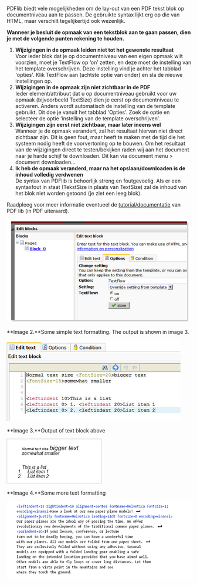 PDFlib biedt vele mogelijkheden om de lay-out van een PDF tekst blok op
documentniveau aan te passen. De gebruikte syntax lijkt erg op die van
HTML, maar verschilt tegelijkertijd ook wezenlijk.

**Wanneer je besluit de opmaak van een tekstblok aan te gaan passen,
dien je met de volgende punten rekening te houden.**

1.  **Wijzigingen in de opmaak leiden niet tot het gewenste resultaat**\
     Voor ieder blok dat je op documentniveau van een eigen opmaak wilt
    voorzien, moet je TextFlow op ‘on’ zetten, en deze moet de
    instelling van het template overschrijven. Deze instelling vind je
    achter het tabblad 'opties'. Klik TextFlow aan (achtste optie van
    onder) en sla de nieuwe instellingen op.
2.  **Wijzigingen in de opmaak zijn niet zichtbaar in de PDF**\
     Ieder element/attribuut dat u op documentniveau gebruikt voor uw
    opmaak (bijvoorbeeld TextSize) dien je eerst op documentniveau te
    activeren. Anders wordt automatisch de instelling van de template
    gebruikt. Dit doe je vanuit het tabblad 'Opties'. Zoek de optie en
    selecteer de optie ‘instelling van de template overschrijven’.
3.  **Wijzigingen zijn eerst niet zichtbaar, maar later ineens wel**\
     Wanneer je de opmaak verandert, zal het resultaat hiervan niet
    direct zichtbaar zijn. Dit is geen fout, maar heeft te maken met de
    tijd die het systeem nodig heeft de voorvertoning op te bouwen. Om
    het resultaat van de wijzigingen direct te testen/bekijken raden wij
    aan het document naar je harde schijf te downloaden. Dit kan via
    document menu \> document downloaden…
4.  **Ik heb de opmaak veranderd, maar na het opslaan/downloaden is de
    inhoud volledig verdwenen**\
     De syntax van PDFlib is behoorlijk streng en foutgevoelig. Als er
    een syntaxfout in staat (TekstSize in plaats van TextSize) zal de
    inhoud van het blok niet worden getoond (je ziet een leeg blok). 

Raadpleeg voor meer informatie eventueel de
[tutorial/documentatie](https://dlvr-me.net/f/10803/PDFlib-blocks-E.pdf)
van PDF lib (in PDF uiteraard).

![](../images/pdf1.jpg)

**Image 2.**Some simple text formatting. The output is shown in image 3.

![](../images/pdf2.jpg)

**Image 3.**Output of text block above

![](../images/pdf3.png)

**Image 4.**Some more text formatting

![](../images/pdf4.png)
